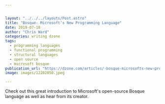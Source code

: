 ```yaml
---


layout: "../../../layouts/Post.astro"
title: "Bosque- Microsoft’s New Programming Language"
date: 2019-07-18
author: "Chris Ward"
categories: writing dzone
tags: 
  - programming languages
  - functional programming
  - structural languages
  - open source
  - microsoft bosque
publication_url: "https://dzone.com/articles/-bosque-microsofts-new-programming-language"
image: images/12202050.jpeg

---
```

Check out this great introduction to Microsoft's open-source Bosque language as well as hear from its creator.

